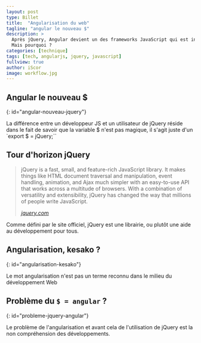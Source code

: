 ```yaml
---
layout: post
type: Billet
title:  "Angularisation du web"
tagline: "angular le nouveau $"
description: >
  Après jQuery, Angular devient un des frameworks JavaScript qui est installé par défaut dans un nouveau projet.
  Mais pourquoi ?
categories: [technique]
tags: [tech, angularjs, jquery, javascript]
fullview: true
author: iScor
image: workflow.jpg
---
```


## Angular le nouveau $
{: id="angular-nouveau-jquery"}

La différence entre un développeur JS et un utilisateur de jQuery réside dans le fait de savoir que la variable $ n'est pas magique, il s'agit juste d'un `export $ = jQuery;``

## Tour d'horizon jQuery

<blockquote class="post-blockquote" cite="http://jquery.com">
<p>
jQuery is a fast, small, and feature-rich JavaScript library. It makes things like HTML document traversal and manipulation, event handling, animation, and Ajax much simpler with an easy-to-use API that works across a multitude of browsers. With a combination of versatility and extensibility, jQuery has changed the way that millions of people write JavaScript.
</p>
<cite class="blockquote-author"><a href="http://jquery.com" target="_blank" class="text-primary">jquery.com</a></cite>
</blockquote>

Comme défini par le site officiel, jQuery est une librairie, ou plutôt une aide au développement pour tous.

## Angularisation, kesako ?
{: id="angularisation-kesako"}

Le mot angularisation n'est pas un terme reconnu dans le milieu du développement Web

## Problème du `$ = angular` ?
{: id="probleme-jquery-angular"}

Le problème de l'angularisation et avant cela de l'utilisation de jQuery est la non compréhension des développements.
